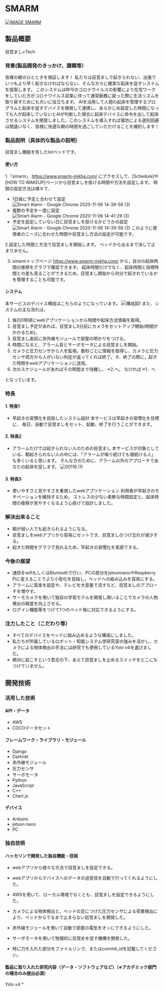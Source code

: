 # SMARM

[![IMAGE SMARM](https://jphacks.com/wp-content/uploads/2020/09/JPHACKS2020_ogp.jpg)](https://www.youtube.com/watch?v=G5rULR53uMk)

## 製品概要
目覚まし×Tech
### 背景(製品開発のきっかけ、課題等）
皆様の朝のひとときを保証します！
私たちは目覚ましで起きられない、出張でいつもより早く起きなければならない、そんな方々に確実な起床を促すシステムを提案します。
このシステムは昨今のコロナウイルスの影響により在宅ワークをしていた方がコロナウイルス収束に伴って通常勤務に戻った際に生活リズムを取り戻すためにも大いに役立ちます。
AIを活用して人間の起床を管理するプログラムと起床を促すデバイスを開発して連携し、あらかじめ設定した時間になっても人が起床していないとAIが判断した場合に起床デバイスに命令を出して起床させるシステムを開発しました。このシステムを導入すれば寝坊による遅刻回避は間違いなく、皆様に快適な朝の時間を過ごしていただけることを確約します！

### 製品説明（具体的な製品の説明）
目覚まし機能を有したIotベッドです。
#### 使い方
1.「smarm」 https://www.smarm-mikha.com/ にアクセスして、[Schedule]や[HOW TO WAKEUP]ページから目覚ましを掛ける時間や方法を設定します。
時間の設定方法は様々で、
* 1日毎に予定と合わせて設定
![Smart Alarm - Google Chrome 2020-11-06 14-39-58 (3)](https://user-images.githubusercontent.com/73453598/98354102-9b0b6b00-2063-11eb-9a10-a9e14fe3c861.gif)
* 複数の予定を一度に設定
![Smart Alarm - Google Chrome 2020-11-06 14-41-29 (3)](https://user-images.githubusercontent.com/73453598/98354194-ba09fd00-2063-11eb-9362-0ba556e25528.gif)
* 予定を設定していない日に目覚ましを掛けるかどうかの設定
![Smart Alarm - Google Chrome 2020-11-06 14-39-58 (3)](https://user-images.githubusercontent.com/73453598/98354304-dc037f80-2063-11eb-8e4c-c9b328eb58fb.gif)
このように使用者のニーズに合わせた時間や目覚まし方法の設定が可能です。

2.設定した時間と方法で目覚ましを開始します。
ベッドから出るまで決して止まりません。

3. smarmトップページ https://www.smarm-mikha.com/ から，自分の起床時間の推移をグラフで確認できます。
起床時間だけでなく、起床時間と目標時間との差も見ることができるため，目覚まし開始から何分で起きれているかを管理することも可能です。

#### システム
本サービスのデバイス構成はこちらのようになっています。
![構成図1](https://user-images.githubusercontent.com/73453598/98344625-dbb0b780-2056-11eb-8935-f7b26ac390a2.png)
また、システムの主な流れは，

1. 毎日0時頃にwebアプリケーションから時間や起床方法情報を取得。
2. 目覚まし予定があれば、目覚まし5分前にカメラをセットアップ開始(時間がかかるため)。
3. 目覚まし直前に赤外線モジュールで部屋の明かりをつける。
4. 時間になると、アラーム音とサーボモータによる目覚ましを開始。
5. カメラと圧力センサから人を監視。数秒ごとに情報を取得し、カメラと圧力センサ両方から人がいない判定が返ってくれば終了。
6．終了の際に，起きた時間をwebアプリケーションに送信。
7. 次のスケジュールがあればその時間まで待機し、→2.へ。
   なければ→1．へ

となっています。

### 特長
#### 1. 特長1
* 早起きの習慣化を目指したシステム設計
本サービスは早起きの習慣化を目標に、
毎日、自動で目覚ましをセット、起動、終了を行うことができます。

#### 2. 特長2
* アラームだけでは起きられない人のための目覚まし
本サービスが対象としている、朝起きられない人の中には、「アラームが鳴り続けても寝続ける人」も多くいると思います。
そんな方のために、アラーム以外のアプローチであなたの起床を促します。
![00116 (1)](https://user-images.githubusercontent.com/73453598/98352799-d9a02600-2061-11eb-87b3-33bf0222de31.gif)

#### 3. 特長3
* 使いやすさと見やすさを重視したwebアプリケーション
利用者が早起きのモチベーションを維持するため，
ストレスの少ない柔軟な時間設定と、起床時間の推移が見やすくなるよう心掛けて設計しました。

### 解決出来ること
* 朝が弱い人でも起きられるようになる。
* 目覚ましをwebアプリから容易にセットでき、目覚ましのつけ忘れが減少する。
* 起きた時間をグラフで見れるため、早起きの習慣化を実感できる。

### 今後の展望
* 通信をwifiもしくはBlurtoothで行い、PCの部分をjetsonnanoやRaspberry Piに変えることでより小型化を目指し，ベッドへの組み込みを容易にする。
* アラームに音楽を設定や、テレビを大音量で流すなど、目覚ましのアプローチを増やす。
* サーモカメラを用いて独自の学習モデルを開発し用いることでカメラの人物検出の精度を向上させる。
* ログイン機能等をつけて1つのベッド毎に対応できるようにする。

### 注力したこと（こだわり等）
* すべてのデバイスをベッドに組み込めるような構成にしました。
* 私たちが所属しているロボット・知能システム学研究室の強みを活かし、カメラによる物体検出の手法には研究でも使用しているYolo v4を選びました。
* 絶対に起こすという意志の下、あえて目覚ましを止めるスイッチをどこにもつけていません。


## 開発技術
### 活用した技術
#### API・データ
* AWS
* COCOデータセット

#### フレームワーク・ライブラリ・モジュール
* Django
* Darknet
* 赤外線モジュール
* 圧力センサ
* サーボモータ
* Python
* JavaScript
* C++
* Chart.js

#### デバイス
* Arduino
* jetson nano
* PC

### 独自技術
#### ハッカソンで開発した独自機能・技術
* webアプリから様々な方法で目覚ましを設定できる。
* webアプリからデバイスへのデータの送受信を自動で行ってくれるようにした。
* AWSを用いて、ローカル環境でなくとも、目覚ましを設定できるようにした。
* カメラによる物体検出と，ベッドの足につけた圧力センサによる荷重検出により、ベッドからでるまで止まらない目覚ましを開発した。
* 赤外線モジュールを用いて自動で部屋の電気をオンにできるようにした。
* サーボモータを用いて物理的に目覚めを促す機構を開発した。

* 特に力を入れた部分をファイルリンク、またはcommit_idを記載してください。

#### 製品に取り入れた研究内容（データ・ソフトウェアなど）（※アカデミック部門の場合のみ提出必須）
Yolo v4 
* 
